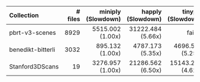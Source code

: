 | Collection        | # files |      miniply (Slowdown) |       happly (Slowdown) |      tinyply (Slowdown) |         rply (Slowdown) |      msh_ply (Slowdown) |
| :---------------- | ------: | ----------------------: | ----------------------: | ----------------------: | ----------------------: | ----------------------: |
| pbrt-v3-scenes    |    8929 |     5515.002    (1.00x) |    31222.484    (5.66x) |       failed            |    16541.212    (3.00x) |       failed            |
| benedikt-bitterli |    3032 |      895.132    (1.00x) |     4787.173    (5.35x) |     4696.567    (5.25x) |     2416.190    (2.70x) |     2230.027    (2.49x) |
| Stanford3DScans   |      19 |     3276.957    (1.00x) |    21286.562    (6.50x) |    15143.252    (4.62x) |     7184.140    (2.19x) |       failed            |

